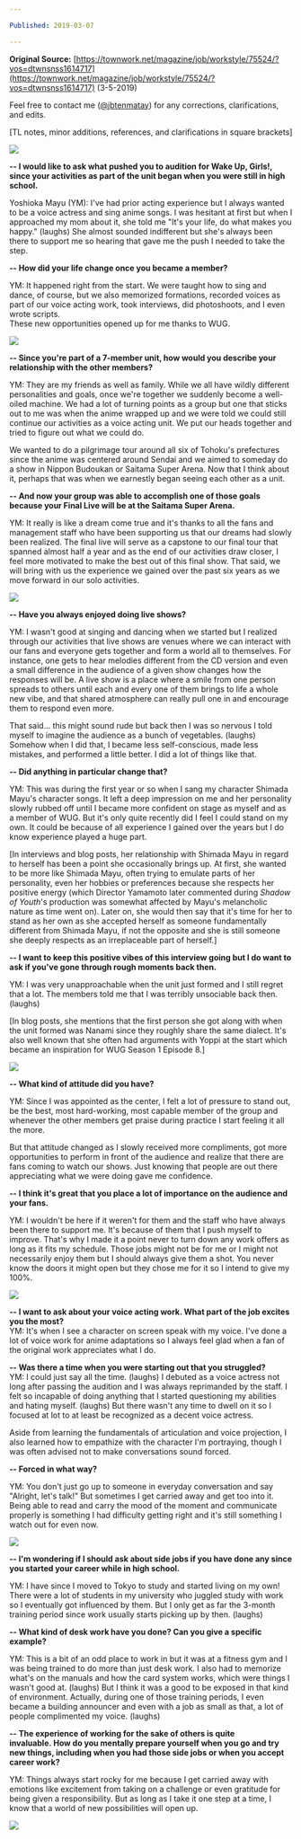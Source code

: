 ```yaml
---

Published: 2019-03-07

---
```


**Original Source:** [https://townwork.net/magazine/job/workstyle/75524/?vos=dtwnsnss1614717](https://townwork.net/magazine/job/workstyle/75524/?vos=dtwnsnss1614717) (3-5-2019)  

Feel free to contact me ([@jbtenmatay](https://twitter.com/jbtenmatay)) for any corrections, clarifications, and edits.

\[TL notes, minor additions, references, and clarifications in square brackets\]  

![](/images/img_2722.jpg)

**\-- I would like to ask what pushed you to audition for Wake Up, Girls!, since your activities as part of the unit began when you were still in high school.**  
  
Yoshioka Mayu (YM): I've had prior acting experience but I always wanted to be a voice actress and sing anime songs. I was hesitant at first but when I approached my mom about it, she told me "It's your life, do what makes you happy." (laughs) She almost sounded indifferent but she's always been there to support me so hearing that gave me the push I needed to take the step.  
  
**\-- How did your life change once you became a member?**

YM: It happened right from the start. We were taught how to sing and dance, of course, but we also memorized formations, recorded voices as part of our voice acting work, took interviews, did photoshoots, and I even wrote scripts.  
These new opportunities opened up for me thanks to WUG.

![](/images/img_2781.jpg)

**\-- Since you're part of a 7-member unit, how would you describe your relationship with the other members?**  

YM: They are my friends as well as family. While we all have wildly different personalities and goals, once we're together we suddenly become a well-oiled machine. We had a lot of turning points as a group but one that sticks out to me was when the anime wrapped up and we were told we could still continue our activities as a voice acting unit. We put our heads together and tried to figure out what we could do.  
  
We wanted to do a pilgrimage tour around all six of Tohoku's prefectures since the anime was centered around Sendai and we aimed to someday do a show in Nippon Budoukan or Saitama Super Arena. Now that I think about it, perhaps that was when we earnestly began seeing each other as a unit.  

**\-- And now your group was able to accomplish one of those goals because your Final Live will be at the Saitama Super Arena.**  

YM: It really is like a dream come true and it's thanks to all the fans and management staff who have been supporting us that our dreams had slowly been realized. The final live will serve as a capstone to our final tour that spanned almost half a year and as the end of our activities draw closer, I feel more motivated to make the best out of this final show. That said, we will bring with us the experience we gained over the past six years as we move forward in our solo activities.  

![](/images/img_2677-1.jpg)

**\-- Have you always enjoyed doing live shows?**  

YM: I wasn't good at singing and dancing when we started but I realized through our activities that live shows are venues where we can interact with our fans and everyone gets together and form a world all to themselves. For instance, one gets to hear melodies different from the CD version and even a small difference in the audience of a given show changes how the responses will be. A live show is a place where a smile from one person spreads to others until each and every one of them brings to life a whole new vibe, and that shared atmosphere can really pull one in and encourage them to respond even more.  

That said... this might sound rude but back then I was so nervous I told myself to imagine the audience as a bunch of vegetables. (laughs) Somehow when I did that, I became less self-conscious, made less mistakes, and performed a little better. I did a lot of things like that.

**\-- Did anything in particular change that?**  

YM: This was during the first year or so when I sang my character Shimada Mayu's character songs. It left a deep impression on me and her personality slowly rubbed off until I became more confident on stage as myself and as a member of WUG. But it's only quite recently did I feel I could stand on my own. It could be because of all experience I gained over the years but I do know experience played a huge part.

\[In interviews and blog posts, her relationship with Shimada Mayu in regard to herself has been a point she occasionally brings up. At first, she wanted to be more like Shimada Mayu, often trying to emulate parts of her personality, even her hobbies or preferences because she respects her positive energy (which Director Yamamoto later commented during _Shadow of Youth_'s production was somewhat affected by Mayu's melancholic nature as time went on). Later on, she would then say that it's time for her to stand as her own as she accepted herself as someone fundamentally different from Shimada Mayu, if not the opposite and she is still someone she deeply respects as an irreplaceable part of herself.\]

**\-- I want to keep this positive vibes of this interview going but I do want to ask if you've gone through rough moments back then.**

YM: I was very unapproachable when the unit just formed and I still regret that a lot. The members told me that I was terribly unsociable back then. (laughs)

\[In blog posts, she mentions that the first person she got along with when the unit formed was Nanami since they roughly share the same dialect. It's also well known that she often had arguments with Yoppi at the start which became an inspiration for WUG Season 1 Episode 8.\]  

![](/images/img_2762.jpg)

**\-- What kind of attitude did you have?**  

YM: Since I was appointed as the center, I felt a lot of pressure to stand out, be the best, most hard-working, most capable member of the group and whenever the other members get praise during practice I start feeling it all the more.  

But that attitude changed as I slowly received more compliments, got more opportunities to perform in front of the audience and realize that there are fans coming to watch our shows. Just knowing that people are out there appreciating what we were doing gave me confidence.

**\-- I think it's great that you place a lot of importance on the audience and your fans.**

YM: I wouldn't be here if it weren't for them and the staff who have always been there to support me. It's because of them that I push myself to improve. That's why I made it a point never to turn down any work offers as long as it fits my schedule. Those jobs might not be for me or I might not necessarily enjoy them but I should always give them a shot. You never know the doors it might open but they chose me for it so I intend to give my 100%.

![](/images/img_2745.jpg)

**\-- I want to ask about your voice acting work. What part of the job excites you the most?**  
YM: It's when I see a character on screen speak with my voice. I've done a lot of voice work for anime adaptations so I always feel glad when a fan of the original work appreciates what I do.

**\-- Was there a time when you were starting out that you struggled?**  
YM: I could just say all the time. (laughs) I debuted as a voice actress not long after passing the audition and I was always reprimanded by the staff. I felt so incapable of doing anything that I started questioning my abilities and hating myself. (laughs) But there wasn't any time to dwell on it so I focused at lot to at least be recognized as a decent voice actress.

Aside from learning the fundamentals of articulation and voice projection, I also learned how to empathize with the character I'm portraying, though I was often advised not to make conversations sound forced.

**\-- Forced in what way?**

YM: You don't just go up to someone in everyday conversation and say "Alright, let's talk!" But sometimes I get carried away and get too into it. Being able to read and carry the mood of the moment and communicate properly is something I had difficulty getting right and it's still something I watch out for even now.

![](/images/img_2697-1.jpg)

**\-- I'm wondering if I should ask about side jobs if you have done any since you started your career while in high school.**

YM: I have since I moved to Tokyo to study and started living on my own! There were a lot of students in my university who juggled study with work so I eventually got influenced by them. But I only get as far the 3-month training period since work usually starts picking up by then. (laughs)

**\-- What kind of desk work have you done? Can you give a specific example?**

YM: This is a bit of an odd place to work in but it was at a fitness gym and I was being trained to do more than just desk work. I also had to memorize what's on the manuals and how the card system works, which were things I wasn't good at. (laughs) But I think it was a good to be exposed in that kind of environment. Actually, during one of those training periods, I even became a building announcer and even with a job as small as that, a lot of people complimented my voice. (laughs)

**\-- The experience of working for the sake of others is quite invaluable. How do you mentally prepare yourself when you go and try new things, including when you had those side jobs or when you accept career work?**

YM: Things always start rocky for me because I get carried away with emotions like excitement from taking on a challenge or even gratitude for being given a responsibility. But as long as I take it one step at a time, I know that a world of new possibilities will open up.  

![](/images/img_7250.jpg)
